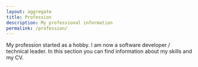 ```yaml
---
layout: aggregate
title: Profession
description: My professional information
permalink: /profession/
---
```

My profession started as a hobby. I am now a software developer / technical leader. In this section you can find information about my skills and my CV.
